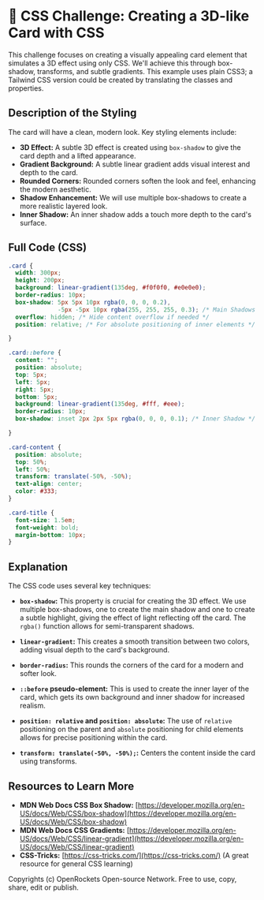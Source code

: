 # 🐞 CSS Challenge:  Creating a 3D-like Card with CSS


This challenge focuses on creating a visually appealing card element that simulates a 3D effect using only CSS. We'll achieve this through box-shadow, transforms, and subtle gradients. This example uses plain CSS3;  a Tailwind CSS version could be created by translating the classes and properties.

## Description of the Styling

The card will have a clean, modern look. Key styling elements include:

* **3D Effect:** A subtle 3D effect is created using `box-shadow` to give the card depth and a lifted appearance.
* **Gradient Background:** A subtle linear gradient adds visual interest and depth to the card.
* **Rounded Corners:**  Rounded corners soften the look and feel, enhancing the modern aesthetic.
* **Shadow Enhancement:** We will use multiple box-shadows to create a more realistic layered look.
* **Inner Shadow:** An inner shadow adds a touch more depth to the card's surface.

## Full Code (CSS)

```css
.card {
  width: 300px;
  height: 200px;
  background: linear-gradient(135deg, #f0f0f0, #e0e0e0);
  border-radius: 10px;
  box-shadow: 5px 5px 10px rgba(0, 0, 0, 0.2),
              -5px -5px 10px rgba(255, 255, 255, 0.3); /* Main Shadows */
  overflow: hidden; /* Hide content overflow if needed */
  position: relative; /* For absolute positioning of inner elements */

}

.card::before {
  content: "";
  position: absolute;
  top: 5px;
  left: 5px;
  right: 5px;
  bottom: 5px;
  background: linear-gradient(135deg, #fff, #eee);
  border-radius: 10px;
  box-shadow: inset 2px 2px 5px rgba(0, 0, 0, 0.1); /* Inner Shadow */

}

.card-content {
  position: absolute;
  top: 50%;
  left: 50%;
  transform: translate(-50%, -50%);
  text-align: center;
  color: #333;
}

.card-title {
  font-size: 1.5em;
  font-weight: bold;
  margin-bottom: 10px;
}


```

## Explanation

The CSS code uses several key techniques:

* **`box-shadow`:** This property is crucial for creating the 3D effect.  We use multiple box-shadows, one to create the main shadow and one to create a subtle highlight, giving the effect of light reflecting off the card.  The `rgba()` function allows for semi-transparent shadows.

* **`linear-gradient`:** This creates a smooth transition between two colors, adding visual depth to the card's background.

* **`border-radius`:** This rounds the corners of the card for a modern and softer look.

* **`::before` pseudo-element:**  This is used to create the inner layer of the card, which gets its own background and inner shadow for increased realism.

* **`position: relative` and `position: absolute`:** The use of `relative` positioning on the parent and `absolute` positioning for child elements allows for precise positioning within the card.

* **`transform: translate(-50%, -50%);`:** Centers the content inside the card using transforms.

## Resources to Learn More

* **MDN Web Docs CSS Box Shadow:** [https://developer.mozilla.org/en-US/docs/Web/CSS/box-shadow](https://developer.mozilla.org/en-US/docs/Web/CSS/box-shadow)
* **MDN Web Docs CSS Gradients:** [https://developer.mozilla.org/en-US/docs/Web/CSS/linear-gradient](https://developer.mozilla.org/en-US/docs/Web/CSS/linear-gradient)
* **CSS-Tricks:** [https://css-tricks.com/](https://css-tricks.com/) (A great resource for general CSS learning)


Copyrights (c) OpenRockets Open-source Network. Free to use, copy, share, edit or publish.

